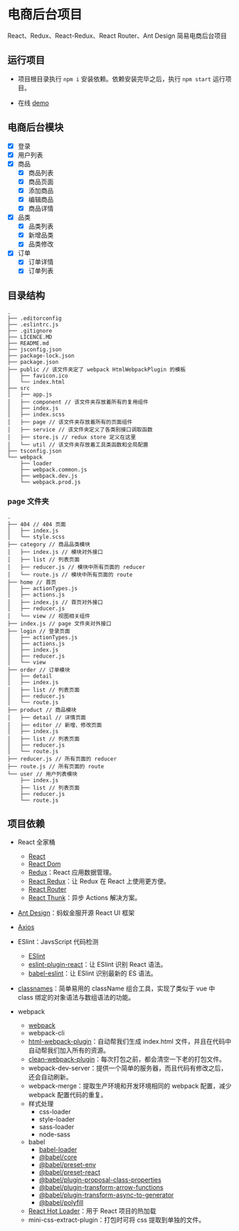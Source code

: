 # 电商后台项目

React、Redux、React-Redux、React Router、Ant Design 简易电商后台项目

## 运行项目

- 项目根目录执行 `npm i` 安装依赖。依赖安装完毕之后，执行 `npm start` 运行项目。

- 在线 [demo](http://reactshopadmin.luohuidong.cn/)

## 电商后台模块

- [x] 登录
- [x] 用户列表
- [x] 商品
  - [x] 商品列表
  - [x] 商品页面
  - [x] 添加商品
  - [x] 编辑商品
  - [x] 商品详情
- [x] 品类
  - [x] 品类列表
  - [x] 新增品类
  - [x] 品类修改
- [x] 订单
  - [x] 订单详情
  - [x] 订单列表

## 目录结构

```
.
├── .editorconfig
├── .eslintrc.js
├── .gitignore
├── LICENCE.MD
├── README.md
├── jsconfig.json
├── package-lock.json
├── package.json
├── public // 该文件夹定了 webpack HtmlWebpackPlugin 的模板
│   ├── favicon.ico
│   └── index.html
├── src
│   ├── app.js
│   ├── component // 该文件夹存放着所有的复用组件
│   ├── index.js
│   ├── index.scss
│   ├── page // 该文件夹存放着所有的页面组件
│   ├── service // 该文件夹定义了各类别接口调取函数
│   ├── store.js // redux store 定义在这里
│   └── util // 该文件夹存放着工具类函数和全局配置
├── tsconfig.json
└── webpack 
    ├── loader
    ├── webpack.common.js
    ├── webpack.dev.js
    └── webpack.prod.js
```

### page 文件夹

```
.
├── 404 // 404 页面
│   ├── index.js
│   └── style.scss
├── category // 商品品类模块
│   ├── index.js // 模块对外接口
│   ├── list // 列表页面
│   ├── reducer.js // 模块中所有页面的 reducer
│   └── route.js // 模块中所有页面的 route
├── home // 首页
│   ├── actionTypes.js
│   ├── actions.js
│   ├── index.js // 首页对外接口
│   ├── reducer.js
│   └── view // 视图相关组件
├── index.js // page 文件夹对外接口
├── login // 登录页面
│   ├── actionTypes.js
│   ├── actions.js
│   ├── index.js
│   ├── reducer.js
│   └── view
├── order // 订单模块
│   ├── detail
│   ├── index.js
│   ├── list // 列表页面
│   ├── reducer.js
│   └── route.js
├── product // 商品模块
│   ├── detail // 详情页面
│   ├── editor // 新增、修改页面
│   ├── index.js
│   ├── list // 列表页面
│   ├── reducer.js
│   └── route.js
├── reducer.js // 所有页面的 reducer
├── route.js // 所有页面的 route
└── user // 用户列表模块
    ├── index.js
    ├── list // 列表页面
    ├── reducer.js
    └── route.js
```

## 项目依赖

- React 全家桶
  - [React](https://reactjs.org/)
  - [React Dom](https://www.npmjs.com/package/react-dom)
  - [Redux](https://redux.js.org/)：React 应用数据管理。
  - [React Redux](https://react-redux.js.org/)：让 Redux 在 React 上使用更方便。
  - [React Router](https://reacttraining.com/react-router/web/guides/quick-start)
  - [React Thunk](https://github.com/reduxjs/redux-thunk)：异步 Actions 解决方案。

- [Ant Design](https://ant.design/docs/react/introduce-cn)：蚂蚁金服开源 React UI 框架

- [Axios](https://github.com/axios/axios)

- ESlint：JavsScript 代码检测
  - [ESlint](https://eslint.org/docs/user-guide/getting-started)
  - [eslint-plugin-react](https://github.com/yannickcr/eslint-plugin-react)：让 ESlint 识别 React 语法。
  - [babel-eslint](https://github.com/babel/babel-eslint)：让 ESlint 识别最新的 ES 语法。

- [classnames](https://github.com/JedWatson/classnames)：简单易用的 className 组合工具，实现了类似于 vue 中 class 绑定的对象语法与数组语法的功能。

- webpack
  - [webpack](https://webpack.js.org/)
  - webpack-cli
  - [html-webpack-plugin](https://github.com/jantimon/html-webpack-plugin/blob/master/docs/template-option.md)：自动帮我们生成 index.html 文件，并且在代码中自动帮我们加入所有的资源。
  - [clean-webpack-plugin](https://www.npmjs.com/package/clean-webpack-plugin)：每次打包之前，都会清空一下老的打包文件。
  - webpack-dev-server：提供一个简单的服务器，而且代码有修改之后，还会自动刷新。
  - webpack-merge：提取生产环境和开发环境相同的 webpack 配置，减少 webpack 配置代码的重复。
  - 样式处理
    - css-loader
    - style-loader
    - sass-loader
    - node-sass
  - babel
    - [babel-loader](https://webpack.js.org/loaders/babel-loader/)
    - [@babel/core](https://babeljs.io/docs/en/babel-core)
    - [@babel/preset-env](https://babeljs.io/docs/en/babel-preset-env)
    - [@babel/preset-react](https://babeljs.io/docs/en/babel-preset-react)
    - [@babel/plugin-proposal-class-properties](https://babeljs.io/docs/en/babel-plugin-proposal-class-properties)
    - [@babel/plugin-transform-arrow-functions](https://babeljs.io/docs/en/babel-plugin-transform-arrow-functions)
    - [@babel/plugin-transform-async-to-generator](https://babeljs.io/docs/en/babel-plugin-transform-async-to-generator)
    - [@babel/polyfill](https://babeljs.io/docs/en/babel-polyfill)
  - [React Hot Loader](https://github.com/gaearon/react-hot-loader)：用于 React 项目的热加载
  - mini-css-extract-plugin：打包时可将 css 提取到单独的文件。
